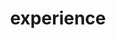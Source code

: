 ---
title: experience
cms_exclude: true

# View
view: card

# Optional cover image (relative to `assets/media/` folder).
image:
  caption: ''
  filename: ''
---